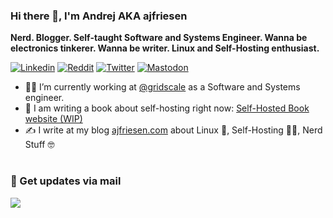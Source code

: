 ### Hi there 👋, I'm Andrej AKA ajfriesen

**Nerd. Blogger. Self-taught Software and Systems Engineer. Wanna be electronics tinkerer. Wanna be writer. Linux and Self-Hosting enthusiast.**

[![Linkedin](https://img.shields.io/badge/LinkedIn-0077B5?style=for-the-badge&logo=linkedin&logoColor=white)](https://www.linkedin.com/in/andrej-friesen)
[![Reddit](https://img.shields.io/badge/Reddit-FF4500?style=for-the-badge&logo=reddit&logoColor=white)](https://www.reddit.com/user/ajfriesen)
[![Twitter](https://img.shields.io/badge/Twitter-1DA1F2?style=for-the-badge&logo=twitter&logoColor=white)](https://twitter.com/mr_ajfriesen)
[![Mastodon](https://img.shields.io/badge/mastodon-6364ff?style=for-the-badge&logo=Mastodon&logoColor=white)](https://home.social/@ajfriesen)

- 👨‍💻 I’m currently working at [@gridscale](https://gridscale.io/) as a Software and Systems engineer.
- 📖 I am writing a book about self-hosting right now: [Self-Hosted Book website (WIP)]([https://www.ajfriesen.com/self-hosted-book](https://leanpub.com/pragmatic-self-hosting))
- ✍️ I write at my blog [ajfriesen.com](https://www.ajfriesen.com) about Linux 🐧, Self-Hosting 🧑‍💻, Nerd Stuff 🤓

#

### 📧 Get updates via mail

[<img src="https://custom-icon-badges.demolab.com/badge/-Get%20my%20Blog%20Post%20in%20Your%20Inbox-073763?style=for-the-badge&logo=mail&logoColor=white"/>](https://www.ajfriesen.com/#/portal)

#
<!---
### 📊 Unnecessary stats for nerds

![](https://github-profile-summary-cards.vercel.app/api/cards/profile-details?username=ajfriesen&theme=radical)
![](https://github-profile-summary-cards.vercel.app/api/cards/repos-per-language?username=ajfriesen&theme=radical)
![](https://github-profile-summary-cards.vercel.app/api/cards/most-commit-language?username=ajfriesen&theme=radical)
![](https://github-profile-summary-cards.vercel.app/api/cards/stats?username=ajfriesen&theme=radical)
![](https://github-profile-summary-cards.vercel.app/api/cards/productive-time?username=ajfriesen&theme=radical&utcOffset=2)

--->
